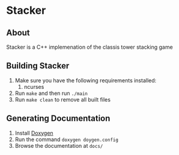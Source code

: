 # Stacker

## About
Stacker is a C++ implemenation of the classis tower stacking game

## Building Stacker
1. Make sure you have the following requirements installed:
   1. ncurses
2. Run ```make``` and then run ```./main```
3. Run ```make clean``` to remove all built files

## Generating Documentation
1. Install [Doxygen](http://www.doxygen.nl/)
2. Run the command ```doxygen doygen.config```
3. Browse the documentation at ```docs/```